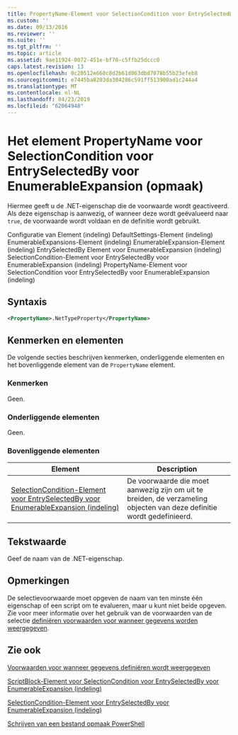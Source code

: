 ```yaml
---
title: PropertyName-Element voor SelectionCondition voor EntrySelectedBy voor EnumerableExpansion (indeling) | Microsoft Docs
ms.custom: ''
ms.date: 09/13/2016
ms.reviewer: ''
ms.suite: ''
ms.tgt_pltfrm: ''
ms.topic: article
ms.assetid: 9ae11924-0072-451e-bf70-c5ffb25dccc0
caps.latest.revision: 13
ms.openlocfilehash: 0c20512e660c8d2b61d063dbd7078b55b23efeb8
ms.sourcegitcommit: e7445ba8203da304286c591ff513900ad1c244a4
ms.translationtype: MT
ms.contentlocale: nl-NL
ms.lasthandoff: 04/23/2019
ms.locfileid: "62064948"
---
```

# <a name="propertyname-element-for-selectioncondition-for-entryselectedby-for-enumerableexpansion-format"></a>Het element PropertyName voor SelectionCondition voor EntrySelectedBy voor EnumerableExpansion (opmaak)

Hiermee geeft u de .NET-eigenschap die de voorwaarde wordt geactiveerd. Als deze eigenschap is aanwezig, of wanneer deze wordt geëvalueerd naar `true`, de voorwaarde wordt voldaan en de definitie wordt gebruikt.

Configuratie van Element (indeling) DefaultSettings-Element (indeling) EnumerableExpansions-Element (indeling) EnumerableExpansion-Element (indeling) EntrySelectedBy Element voor EnumerableExpansion (indeling) SelectionCondition-Element voor EntrySelectedBy voor EnumerableExpansion (indeling) PropertyName-Element voor SelectionCondition voor EntrySelectedBy voor EnumerableExpansion (indeling)

## <a name="syntax"></a>Syntaxis

```xml
<PropertyName>.NetTypeProperty</PropertyName>
```

## <a name="attributes-and-elements"></a>Kenmerken en elementen

De volgende secties beschrijven kenmerken, onderliggende elementen en het bovenliggende element van de `PropertyName` element.

### <a name="attributes"></a>Kenmerken

Geen.

### <a name="child-elements"></a>Onderliggende elementen

Geen.

### <a name="parent-elements"></a>Bovenliggende elementen

|Element|Description|
|-------------|-----------------|
|[SelectionCondition-Element voor EntrySelectedBy voor EnumerableExpansion (indeling)](./selectioncondition-element-for-entryselectedby-for-enumerableexpansion-format.md)|De voorwaarde die moet aanwezig zijn om uit te breiden, de verzameling objecten van deze definitie wordt gedefinieerd.|

## <a name="text-value"></a>Tekstwaarde

Geef de naam van de .NET-eigenschap.

## <a name="remarks"></a>Opmerkingen

De selectievoorwaarde moet opgeven de naam van ten minste één eigenschap of een script om te evalueren, maar u kunt niet beide opgeven. Zie voor meer informatie over het gebruik van de voorwaarden van de selectie [definiëren voorwaarden voor wanneer gegevens worden weergegeven](./defining-conditions-for-displaying-data.md).

## <a name="see-also"></a>Zie ook

[Voorwaarden voor wanneer gegevens definiëren wordt weergegeven](./defining-conditions-for-displaying-data.md)

[ScriptBlock-Element voor SelectionCondition voor EntrySelectedBy voor EnumerableExpansion (indeling)](./scriptblock-element-for-selectioncondition-for-entryselectedby-for-enumerableexpansion-format.md)

[SelectionCondition-Element voor EntrySelectedBy voor EnumerableExpansion (indeling)](./selectioncondition-element-for-entryselectedby-for-enumerableexpansion-format.md)

[Schrijven van een bestand opmaak PowerShell](./writing-a-powershell-formatting-file.md)

